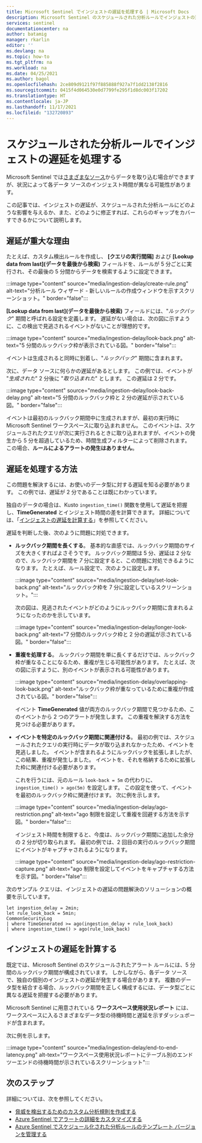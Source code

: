 ```yaml
---
title: Microsoft Sentinel でインジェストの遅延を処理する | Microsoft Docs
description: Microsoft Sentinel のスケジュールされた分析ルールでインジェストの遅延を処理します。
services: sentinel
documentationcenter: na
author: batamig
manager: rkarlin
editor: ''
ms.devlang: na
ms.topic: how-to
ms.tgt_pltfrm: na
ms.workload: na
ms.date: 04/25/2021
ms.author: bagol
ms.openlocfilehash: 2ce809d9121f97f885888f927a7f1dd2138f2816
ms.sourcegitcommit: 0415f4d064530e0d7799fe295f1d8dc003f17202
ms.translationtype: HT
ms.contentlocale: ja-JP
ms.lasthandoff: 11/17/2021
ms.locfileid: "132720893"
---
```

# <a name="handle-ingestion-delay-in-scheduled-analytics-rules"></a>スケジュールされた分析ルールでインジェストの遅延を処理する

Microsoft Sentinel では[さまざまなソース](connect-data-sources.md)からデータを取り込む場合ができますが、状況によって各データ ソースのインジェスト時間が異なる可能性があります。

この記事では、インジェストの遅延が、スケジュールされた分析ルールにどのような影響を与えるか、また、どのように修正すれば、これらのギャップをカバーすできるかについて説明します。

## <a name="why-delay-is-significant"></a>遅延が重大な理由

たとえば、カスタム検出ルールを作成し、 **[クエリの実行間隔]** および **[Lookup data from last]\(データを最後から検索\)** フィールドを、ルールが 5 分ごとに実行され、その最後の 5 分間からデータを検索するように設定できます。

:::image type="content" source="media/ingestion-delay/create-rule.png" alt-text="分析ルール ウィザード - 新しいルールの作成ウィンドウを示すスクリーンショット。" border="false":::

**[Lookup data from last]\(データを最後から検索\)** フィールドには、"*ルックバック*" 期間と呼ばれる設定を定義します。 遅延がない場合は、次の図に示すように、この検出で見逃されるイベントがないことが理想的です。

:::image type="content" source="media/ingestion-delay/look-back.png" alt-text="5 分間のルックバック枠が表示されている図。" border="false":::

イベントは生成されると同時に到着し、"*ルックバック*" 期間に含まれます。

次に、データ ソースに何らかの遅延があるとします。 この例では、イベントが "*生成された*" 2 分後に "*取り込まれた*" とします。 この遅延は 2 分です。

:::image type="content" source="media/ingestion-delay/look-back-delay.png" alt-text="5 分間のルックバック枠と 2 分の遅延が示されている図。" border="false":::

イベントは最初のルックバック期間中に生成されますが、最初の実行時に Microsoft Sentinel ワークスペースに取り込まれません。 このイベントは、スケジュールされたクエリが次に実行されるときに取り込まれますが、イベントの発生から 5 分を超過しているため、時間生成フィルターによって削除されます。 この場合、**ルールによるアラートの発生はありません**。

## <a name="how-to-handle-delay"></a>遅延を処理する方法

この問題を解決するには、お使いのデータ型に対する遅延を知る必要があります。 この例では、遅延が 2 分であることは既にわかっています。 

独自のデータの場合は、Kusto `ingestion_time()` 関数を使用して遅延を把握し、**TimeGenerated** とインジェスト時間の差を計算できます。 詳細については、「[インジェストの遅延を計算する](#calculate-ingestion-delay)」を参照してください。

遅延を判断した後、次のように問題に対処できます。

- **ルックバック期間を長くする**。 基本的な直感では、ルックバック期間のサイズを大きくすればよさそうです。 ルックバック期間は 5 分、遅延は 2 分なので、ルックバック期間を *7* 分に設定すると、この問題に対処できるようになります。 たとえば、ルール設定で、次のように設定します。

    :::image type="content" source="media/ingestion-delay/set-look-back.png" alt-text="ルックバック枠を 7 分に設定しているスクリーンショット。":::

    次の図は、見逃されたイベントがどのようにルックパック期間に含まれるようになったのかを示しています。

    :::image type="content" source="media/ingestion-delay/longer-look-back.png" alt-text="7 分間のルックバック枠と 2 分の遅延が示されている図。" border="false":::

- **重複を処理する**。 ルックバック期間を単に長くするだけでは、ルックバック枠が重なることになるため、重複が生じる可能性があります。 たとえば、次の図に示すように、別のイベントが表示される可能性があります。

    :::image type="content" source="media/ingestion-delay/overlapping-look-back.png" alt-text="ルックバック枠が重なっているために重複が作成されている図。" border="false":::

    イベント **TimeGenerated** 値が両方のルックバック期間で見つかるため、このイベントから 2 つのアラートが発生します。 この重複を解決する方法を見つける必要があります。

- **イベントを特定のルックバック期間に関連付ける**。 最初の例では、スケジュールされたクエリの実行時にデータが取り込まれなかったため、イベントを見逃しました。 イベントが含まれるようにルックバックを拡張しましたが、この結果、重複が発生しました。 イベントを、それを格納するために拡張した枠に関連付ける必要があります。

    これを行うには、元のルール `look-back = 5m` の代わりに、`ingestion_time() > ago(5m)` を設定します。 この設定を使って、イベントを最初のルックバック枠に関連付けます。 次に例を示します。

    :::image type="content" source="media/ingestion-delay/ago-restriction.png" alt-text="ago 制限を設定して重複を回避する方法を示す図。" border="false":::

    インジェスト時間を制限すると、今度は、ルックバック期間に追加した余分の 2 分が切り取られます。 最初の例では、2 回目の実行のルックバック期間にイベントがキャプチャされるようになります。

    :::image type="content" source="media/ingestion-delay/ago-restriction-capture.png" alt-text="ago 制限を設定してイベントをキャプチャする方法を示す図。" border="false":::

次のサンプル クエリは、インジェストの遅延の問題解決のソリューションの概要を示しています。

```kusto
let ingestion_delay = 2min;
let rule_look_back = 5min;
CommonSecurityLog
| where TimeGenerated >= ago(ingestion_delay + rule_look_back)
| where ingestion_time() > ago(rule_look_back)
```


## <a name="calculate-ingestion-delay"></a>インジェストの遅延を計算する

既定では、Microsoft Sentinel のスケジュールされたアラート ルールには、5 分間のルックバック期間が構成されています。 しかしながら、各データ ソースで、独自の個別のインジェストの遅延が発生する場合があります。 複数のデータ型を結合する場合、ルックバック期間を正しく構成するには、データ型ごとに異なる遅延を把握する必要があります。

Microsoft Sentinel に用意されている **ワークスペース使用状況レポート** には、ワークスペースに入るさまざまなデータ型の待機時間と遅延を示すダッシュボードが含まれます。

次に例を示します。

:::image type="content" source="media/ingestion-delay/end-to-end-latency.png" alt-text="ワークスペース使用状況レポートにテーブル別のエンドツーエンドの待機時間が示されているスクリーンショット":::


## <a name="next-steps"></a>次のステップ

詳細については、次を参照してください。

- [脅威を検出するためのカスタム分析規則を作成する](detect-threats-custom.md)
- [Azure Sentinel でアラートの詳細をカスタマイズする](customize-alert-details.md)
- [Azure Sentinel でスケジュール化された分析ルールのテンプレート バージョンを管理する](manage-analytics-rule-templates.md)